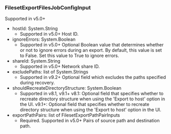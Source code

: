 ### FilesetExportFilesJobConfigInput
Supported in v5.0+

- hostId: System.String
  - Supported in v5.0+
      Host ID.
- ignoreErrors: System.Boolean
  - Supported in v5.0+
      Optional Boolean value that determines whether or not to ignore errors during an export. By default, this value is set to False. Set this value to True to ignore errors.
- shareId: System.String
  - Supported in v5.0+
      Network share ID.
- excludePaths: list of System.Strings
  - Supported in v9.2+
      Optional field which excludes the paths specified during recovery.
- shouldRecreateDirectoryStructure: System.Boolean
  - Supported in v8.1, v9.1+
      v8.1: Optional field that specifies whether to recreate directory structure when using the 'Export to host' option in the UI.
      v9.1+: Optional field that specifies whether to recreate directory structure when using the 'Export to host' option in the UI.
- exportPathPairs: list of FilesetExportPathPairInputs
  - Required. Supported in v5.0+
      Pairs of source path and destination path.
